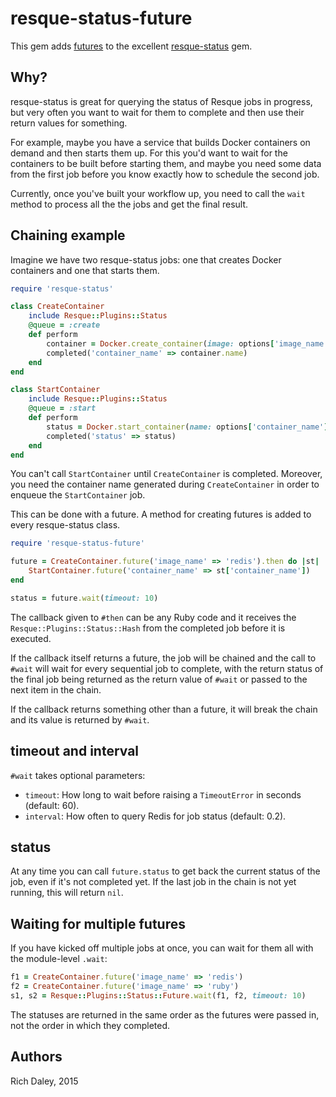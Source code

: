 # resque-status-future

This gem adds [futures](https://en.wikipedia.org/wiki/Futures_and_promises) to
the excellent [resque-status](https://github.com/quirkey/resque-status) gem.

## Why?

resque-status is great for querying the status of Resque jobs in progress, but
very often you want to wait for them to complete and then use their return
values for something.

For example, maybe you have a service that builds Docker containers on demand
and then starts them up. For this you'd want to wait for the containers to be
built before starting them, and maybe you need some data from the first job
before you know exactly how to schedule the second job.

Currently, once you've built your workflow up, you need to call the `wait`
method to process all the the jobs and get the final result.

## Chaining example

Imagine we have two resque-status jobs: one that creates Docker containers
and one that starts them.

```ruby
require 'resque-status'

class CreateContainer
    include Resque::Plugins::Status
    @queue = :create
    def perform
        container = Docker.create_container(image: options['image_name'])
        completed('container_name' => container.name)
    end
end

class StartContainer
    include Resque::Plugins::Status
    @queue = :start
    def perform
        status = Docker.start_container(name: options['container_name'])
        completed('status' => status)
    end
end
```

You can't call `StartContainer` until `CreateContainer` is completed.
Moreover, you need the container name generated during `CreateContainer` in
order to enqueue the `StartContainer` job.

This can be done with a future. A method for creating futures is added to
every resque-status class.

```ruby
require 'resque-status-future'

future = CreateContainer.future('image_name' => 'redis').then do |st|
    StartContainer.future('container_name' => st['container_name'])
end

status = future.wait(timeout: 10)
```

The callback given to `#then` can be any Ruby code and it receives the
`Resque::Plugins::Status::Hash` from the completed job before it is executed.

If the callback itself returns a future, the job will be chained and the
call to `#wait` will wait for every sequential job to complete, with the return
status of the final job being returned as the return value of `#wait` or passed
to the next item in the chain.

If the callback returns something other than a future, it will break the chain
and its value is returned by `#wait`.

## timeout and interval

`#wait` takes optional parameters:

* `timeout`: How long to wait before raising a `TimeoutError` in seconds (default: 60).
* `interval`: How often to query Redis for job status (default: 0.2).

## status

At any time you can call `future.status` to get back the current status of the
job, even if it's not completed yet. If the last job in the chain is not yet
running, this will return `nil`.

## Waiting for multiple futures

If you have kicked off multiple jobs at once, you can wait for them all with
the module-level `.wait`:

```ruby
f1 = CreateContainer.future('image_name' => 'redis')
f2 = CreateContainer.future('image_name' => 'ruby')
s1, s2 = Resque::Plugins::Status::Future.wait(f1, f2, timeout: 10)
```

The statuses are returned in the same order as the futures were passed in,
not the order in which they completed.

## Authors

Rich Daley, 2015

